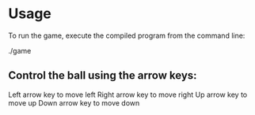# Usage

To run the game, execute the compiled program from the command line:

./game

## Control the ball using the arrow keys:

Left arrow key to move left
Right arrow key to move right
Up arrow key to move up
Down arrow key to move down
